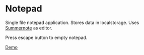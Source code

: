 # Notepad
Single file notepad application. Stores data in localstorage. Uses [Summernote](https://github.com/summernote/summernote) as editor.

Press escape button to empty notepad.

[Demo](https://reithose.github.io/notepad/notepad.html)
